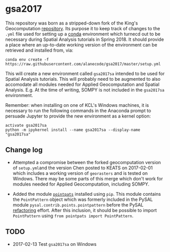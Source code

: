 # gsa2017

This repository was born as a stripped-down fork of the King's Geocomputation [repository](https://github.com/kingsgeocomp/geocomputation). Its purpose it to keep track of changes to the `.yml` file used for setting up a [conda](https://conda.io/docs/) environment which turnecd out to be necessary during Spatial Analysis tutorials in Spring 2018. It should provide a place where an up-to-date working version of the environment can be retrieved and installed from, via:

```
conda env create -f https://raw.githubusercontent.com/alanecode/gsa2017/master/setup.yml
```

This will create a new environment called `gsa2017sa` intended to be used for Spatial Analysis tutorials. This will probably need to be augmented to also accomodate all modules needed for Applied Geocomputation and Spatial Analysis. E.g. At the time of writing, SOMPY is not included in the `gsa2017sa` environment. 

Remember: when installing on one of KCL's Windows machines, it is necessary to run the following commands in the Anaconda prompt to persuade Jupyter to provide the new environment as a kernel option:

```
activate gsa2017sa
python -m ipykernel install --name gsa2017sa --display-name "gsa2017sa"
```

## Change log
- Attempted a compromise between the forked geocomputation version of `setup.yml`and the version Chen posted to KEATS on 2017-02-01 which includes a working version of `georasters` and is tested on Windows. There may be some parts of this merge which don't work for modules needed for Applied Geocomputation, including SOMPY.

- Added the module [`pointpats`](https://github.com/pysal/pointpats) installed using `pip`. This module contains the `PointPattern` object which was formerly included in the PySAL module `pysal.contrib.points.pointpattern` before the PySAL [refactoring](https://github.com/pysal/pysal/wiki/PEP-13:-Refactor-PySAL-Using-Submodules) effort. After this inclusion, it should be possible to import `PointPattern` using `from pointpats import PointPattern`.

## TODO
- 2017-02-13 Test `gsa2017sa` on Windows


